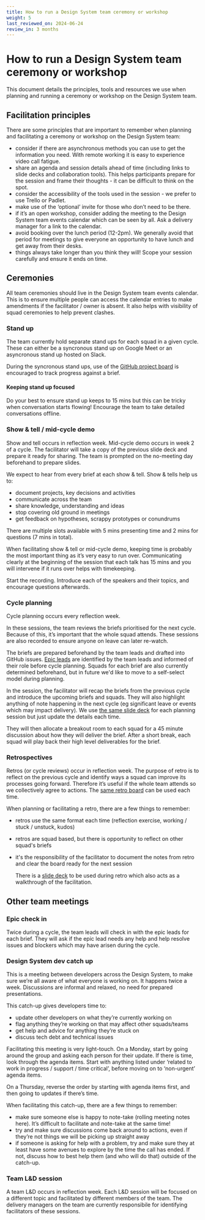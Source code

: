 ```yaml
---
title: How to run a Design System team ceremony or workshop
weight: 5
last_reviewed_on: 2024-06-24
review_in: 3 months
---
```


# How to run a Design System team ceremony or workshop 

This document details the principles, tools and resources we use when planning and running a ceremony or workshop on the Design System team.

## Facilitation principles

There are some principles that are important to remember when planning and facilitating a ceremony or workshop on the Design System team:

- consider if there are asynchronous methods you can use to get the information you need. With remote working it is easy to experience video call fatigue.
- share an agenda and session details ahead of time (including links to slide decks and collaboration tools). This helps participants prepare for the session and frame their thoughts - it can be difficult to think on the spot.
- consider the accessibility of the tools used in the session - we prefer to use Trello or Padlet.
- make use of the ‘optional’ invite for those who don’t need to be there.
- if it’s an open workshop, consider adding the meeting to the Design System team events calendar which can be seen by all. Ask a delivery manager for a link to the calendar.
- avoid booking over the lunch period (12-2pm). We generally avoid that period for meetings to give everyone an opportunity to have lunch and get away from their desks.
- things always take longer than you think they will! Scope your session carefully and ensure it ends on time.

## Ceremonies

All team ceremonies should live in the Design System team events calendar. This is to ensure multiple people can access the calendar entries to make amendments if the facilitator / owner is absent. It also helps with visibility of squad ceremonies to help prevent clashes.

### Stand up

The team currently hold separate stand ups for each squad in a given cycle. These can either be a syncronous stand up on Google Meet or an asyncronous stand up hosted on Slack.

During the syncronous stand ups, use of the [GitHub project board](https://github.com/orgs/alphagov/projects/53/views/72) is encouraged to track progress against a brief.

#### Keeping stand up focused

Do your best to ensure stand up keeps to 15 mins but this can be tricky when conversation starts flowing! Encourage the team to take detailed conversations offline.

### Show & tell / mid-cycle demo

Show and tell occurs in reflection week. Mid-cycle demo occurs in week 2 of a cycle. The facilitator will take a copy of the previous slide deck and prepare it ready for sharing. The team is prompted on the no-meeting day beforehand to prepare slides. 

We expect to hear from every brief at each show & tell. Show & tells help us to:

- document projects, key decisions and activities
- communicate across the team
- share knowledge, understanding and ideas
- stop covering old ground in meetings
- get feedback on hypotheses, scrappy prototypes or conundrums

There are multiple slots available with 5 mins presenting time and 2 mins for questions (7 mins in total). 

When facilitating show & tell or mid-cycle demo, keeping time is probably the most important thing as it’s very easy to run over. Communicating clearly at the beginning of the session that each talk has 15 mins and you will intervene if it runs over helps with timekeeping.

Start the recording. Introduce each of the speakers and their topics, and encourage questions afterwards.

### Cycle planning 

Cycle planning occurs every reflection week.

In these sessions, the team reviews the briefs prioritised for the next cycle. Because of this, it’s important that the whole squad attends. These sessions are also recorded to ensure anyone on leave can later re-watch.

The briefs are prepared beforehand by the team leads and drafted into GitHub issues. [Epic leads](https://govuk-design-system-team-docs.netlify.app/guides/how-to-be-an-epic-lead/) are identified by the team leads and informed of their role before cycle planning. Squads for each brief are also currently determined beforehand, but in future we'd like to move to a self-select model during planning.

In the session, the facilitator will recap the briefs from the previous cycle and introduce the upcoming briefs and squads. They will also highlight anything of note happening in the next cycle (eg significant leave or events which may impact delivery). We use [the same slide deck](https://docs.google.com/presentation/d/1MxoMVQe7DgpdQVXLqRZVU6TYkqBZyH7cAS75W-PMVTE/edit#slide=id.g292361900d8_0_4) for each planning session but just update the details each time.

They will then allocate a breakout room to each squad for a 45 minute discussion about how they will deliver the brief. After a short break, each squad will play back their high level deliverables for the brief.

### Retrospectives

Retros (or cycle reviews) occur in reflection week. The purpose of retro is to reflect on the previous cycle and identify ways a squad can improve its processes going forward. Therefore it’s useful if the whole team attends so we collectively agree to actions. The [same retro board](https://trello.com/b/kAqsN3h5/design-system-retrospective-11062024) can be used each time.

When planning or facilitating a retro, there are a few things to remember:

- retros use the same format each time (reflection exercise, working / stuck / unstuck, kudos)
- retros are squad based, but there is opportunity to reflect on other squad's briefs
- it's the responsibility of the facilitator to document the notes from retro and clear the board ready for the next session

  There is a [slide deck](https://docs.google.com/presentation/d/1e1rB8V95Qzigf2AolNqDbnCGYRmiIEbLWpWAs9oIZT8/edit#slide=id.g292361900d8_0_4) to be used during retro which also acts as a walkthrough of the facilitation.

## Other team meetings

### Epic check in
Twice during a cycle, the team leads will check in with the epic leads for each brief. They will ask if the epic lead needs any help and help resolve issues and blockers which may have arisen during the cycle.

### Design System dev catch up
This is a meeting between developers across the Design System, to make sure we’re all aware of what everyone is working on. It happens twice a week. Discussions are informal and relaxed, no need for prepared presentations.

This catch-up gives developers time to:

- update other developers on what they’re currently working on 
- flag anything they’re working on that may affect other squads/teams
- get help and advice for anything they’re stuck on
- discuss tech debt and technical issues

Facilitating this meeting is very light-touch. On a Monday, start by going around the group and asking each person for their update. If there is time, look through the agenda items. Start with anything listed under ‘related to work in progress / support / time critical’, before moving on to ‘non-urgent’ agenda items. 

On a Thursday, reverse the order by starting with agenda items first, and then going to updates if there’s time.

When facilitating this catch-up, there are a few things to remember:

- make sure someone else is happy to note-take (rolling meeting notes here). It’s difficult to facilitate and note-take at the same time!
- try and make sure discussions come back around to actions, even if they’re not things we will be picking up straight away
- if someone is asking for help with a problem, try and make sure they at least have some avenues to explore by the time the call has ended. If not, discuss how to best help them (and who will do that) outside of the catch-up.

### Team L&D session
A team L&D occurs in reflection week. Each L&D session will be focused on a different topic and facilitated by different members of the team. The delivery managers on the team are currently responsibile for identifying facilitators of these sessions.

